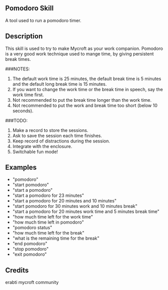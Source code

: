 ## Pomodoro Skill
A tool used to run a pomodoro timer.

## Description 
This skill is used to try to make Mycroft as your work companion.
Pomodoro is a very good work technique used to mange time, by giving persistent break times. 

###NOTES:
1. The default work time is 25 minutes, the default break time is 5 minutes and the default long break time is 15 minutes.
2. If you want to change the work time or the break time in speech, say the work time first.
3. Not recommended to put the break time longer than the work time.
4. Not recommended to put the work and break time too short (below 10 seconds).

###TODO:
1. Make a record to store the sessions.
2. Ask to save the session each time finishes.
3. Keep record of distractions during the session.
4. Integrate with the enclosure.
5. Switchable fun mode! 

## Examples 
* "pomodoro"
* "start pomodoro"
* "start a pomodoro"
* "start a pomodoro for 23 minutes"
* "start a pomodoro for 20 minutes and 10 minutes"
* "start pomodoro for 30 minutes work and 10 minutes break"
* "start a pomodoro for 20 minutes work time and 5 minutes break time"
* "how much time left for the work time"
* "how much time left in pomodoro"
* "pomodoro status"
* "how much time left for the break"
* "what is the remaining time for the break"
* "end pomodoro"
* "stop pomodoro"
* "exit pomodoro"

## Credits 
erabti
mycroft community
